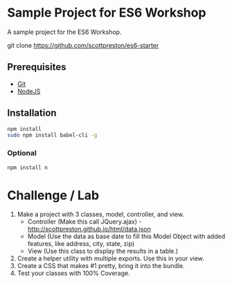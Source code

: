 # Sample Project for ES6 Workshop

A sample project for the ES6 Workshop.

git clone https://github.com/scottpreston/es6-starter

## Prerequisites

* [Git](http://git-scm-com)
* [NodeJS](https://nodejs.org/en/)

## Installation

```bash
npm install
sudo npm install babel-cli -g
```
### Optional

```bash
npm install n
```

# Challenge / Lab

1. Make a project with 3 classes, model, controller, and view.
    - Controller (Make this call JQuery.ajax) - http://scottpreston.github.io/html/data.json
    - Model (Use the data as base date to fill this Model Object with added features, like address, city, state, zip)
    - View (Use this class to display the results in a table.)
2. Create a helper utility with multiple exports. Use this in your view.
3. Create a CSS that makes #1 pretty, bring it into the bundle.
4. Test your classes with 100% Coverage.